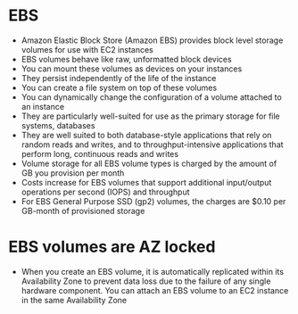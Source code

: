 
# EBS
- Amazon Elastic Block Store (Amazon EBS) provides block level storage volumes for use with EC2 instances
- EBS volumes behave like raw, unformatted block devices
- You can mount these volumes as devices on your instances
- They persist independently of the life of the instance
- You can create a file system on top of these volumes
- You can dynamically change the configuration of a volume attached to an instance
- They are particularly well-suited for use as the primary storage for file systems, databases
- They are well suited to both database-style applications that rely on random reads and writes, and to 
  throughput-intensive applications that perform long, continuous reads and writes
- Volume storage for all EBS volume types is charged by the amount of GB you provision per month
- Costs increase for EBS volumes that support additional input/output operations per second (IOPS) and throughput
- For EBS General Purpose SSD (gp2) volumes, the charges are $0.10 per GB-month of provisioned storage
# EBS volumes are AZ locked
- When you create an EBS volume, it is automatically replicated within its Availability Zone to prevent data loss due to 
  the failure of any single hardware component. You can attach an EBS volume to an EC2 instance in the same Availability 
  Zone